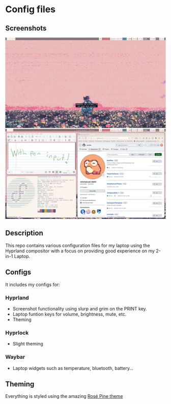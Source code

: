 # Config files
## Screenshots
![Screenshot of Desktop](./screenshots/wallpaperScreenshot.png)
![image](./screenshots/screenshot1.png)
## Description
This repo contains various configuration files for my laptop using the Hyprland compositor with a focus on providing good experience on my 2-in-1 Laptop. 
## Configs
It includes my configs for:
### Hyprland
- Screenshot functionality using slurp and grim on the PRINT key. 
- Laptop funtion keys for volume, brightness, mute, etc.
- Theming 
### Hyprlock
- Slight theming
### Waybar
- Laptop widgets such as temperature, bluetooth, battery...
## Theming
Everything is styled using the amazing [Rosé Pine theme](https://rosepinetheme.com/)
